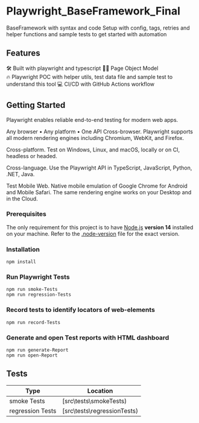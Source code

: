# Playwright_BaseFramework_Final
BaseFramework with syntax and code 
Setup with config, tags, retries and helper functions and sample tests to get started with automation

## Features

🛠 Built with playwright and typescript
👮‍♂️ Page Object Model   
🔥 Playwright POC with helper utils, test data file and sample test to understand this tool
💻 CI/CD with GitHub Actions workflow


## Getting Started

Playwright enables reliable end-to-end testing for modern web apps.

Any browser • Any platform • One API
Cross-browser. Playwright supports all modern rendering engines including Chromium, WebKit, and Firefox.

Cross-platform. Test on Windows, Linux, and macOS, locally or on CI, headless or headed.

Cross-language. Use the Playwright API in TypeScript, JavaScript, Python, .NET, Java.

Test Mobile Web. Native mobile emulation of Google Chrome for Android and Mobile Safari. The same rendering engine works on your Desktop and in the Cloud.

### Prerequisites

The only requirement for this project is to have [Node.js](https://nodejs.org/en/) **version 14** installed on your machine. Refer to the [.node-version](./.node-version) file for the exact version.

### Installation

```
npm install
```

### Run Playwright Tests

```
npm run smoke-Tests
npm run regression-Tests
```

### Record tests to identify locators of web-elements

```
npm run record-Tests
```

### Generate and open Test reports with HTML dashboard

```
npm run generate-Report
npm run open-Report
```

## Tests

| Type | Location                     |
| ---- | -----------------------------|
| smoke Tests  | [src\tests\smokeTests) |
| regression Tests  | [src\tests\regressionTests) |
